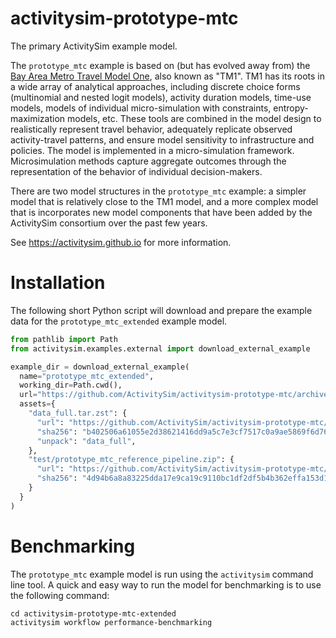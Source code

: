 # activitysim-prototype-mtc

The primary ActivitySim example model.

The `prototype_mtc` example is based on (but has evolved away from) the
[Bay Area Metro Travel Model One](https://github.com/BayAreaMetro/travel-model-one), 
also known as "TM1". TM1 has its roots in a wide array of analytical approaches, 
including discrete choice forms (multinomial and nested logit models), activity 
duration models, time-use models, models of individual micro-simulation with 
constraints, entropy-maximization models, etc. These tools are combined in the 
model design to realistically represent travel behavior, adequately replicate 
observed activity-travel patterns, and ensure model sensitivity to infrastructure
and policies. The model is implemented in a micro-simulation framework. Microsimulation
methods capture aggregate outcomes through the representation of the behavior of
individual decision-makers.

There are two model structures in the `prototype_mtc` example: a simpler model that is
relatively close to the TM1 model, and a more complex model that is incorporates
new model components that have been added by the ActivitySim consortium over the
past few years.

See https://activitysim.github.io for more information.

# Installation

The following short Python script will download and prepare the example data 
for the `prototype_mtc_extended` example model.

```python
from pathlib import Path
from activitysim.examples.external import download_external_example

example_dir = download_external_example(
  name="prototype_mtc_extended", 
  working_dir=Path.cwd(),
  url="https://github.com/ActivitySim/activitysim-prototype-mtc/archive/refs/heads/extended.tar.gz",
  assets={
    "data_full.tar.zst": {
      "url": "https://github.com/ActivitySim/activitysim-prototype-mtc/releases/download/v1.3.4/data_full.tar.zst",
      "sha256": "b402506a61055e2d38621416dd9a5c7e3cf7517c0a9ae5869f6d760c03284ef3",
      "unpack": "data_full",
    },
    "test/prototype_mtc_reference_pipeline.zip": {
      "url": "https://github.com/ActivitySim/activitysim-prototype-mtc/releases/download/v1.3.2/prototype_mtc_extended_reference_pipeline.zip",
      "sha256": "4d94b6a8a83225dda17e9ca19c9110bc1df2df5b4b362effa153d1c8d31524f5",
    }
  }
)
```

# Benchmarking

The `prototype_mtc` example model is run using the `activitysim` command line tool.
A quick and easy way to run the model for benchmarking is to use the following command:

```shell
cd activitysim-prototype-mtc-extended
activitysim workflow performance-benchmarking
```